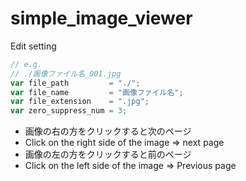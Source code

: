 # simple_image_viewer

Edit setting
```javascript
// e.g.
// ./画像ファイル名_001.jpg
var file_path         = "./";
var file_name         = "画像ファイル名";
var file_extension    = ".jpg";
var zero_suppress_num = 3;
```

- 画像の右の方をクリックすると次のページ
- Click on the right side of the image => next page
- 画像の左の方をクリックすると前のページ
- Click on the left side of the image => Previous page
